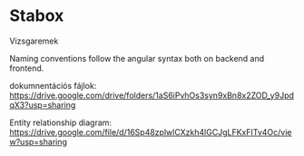 # Stabox
Vizsgaremek

Naming conventions follow the angular syntax both on backend and frontend.

dokumnentációs fájlok:
https://drive.google.com/drive/folders/1aS6iPvhOs3syn9xBn8x2ZOD_y9JpdqX3?usp=sharing

Entity relationship diagram:
https://drive.google.com/file/d/16Sp48zplwlCXzkh4lGCJgLFKxFITv4Oc/view?usp=sharing
